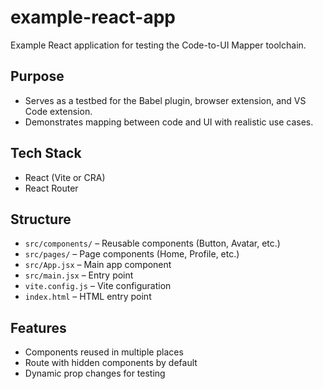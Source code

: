 # example-react-app

Example React application for testing the Code-to-UI Mapper toolchain.

## Purpose

- Serves as a testbed for the Babel plugin, browser extension, and VS Code extension.
- Demonstrates mapping between code and UI with realistic use cases.

## Tech Stack

- React (Vite or CRA)
- React Router

## Structure

- `src/components/` – Reusable components (Button, Avatar, etc.)
- `src/pages/` – Page components (Home, Profile, etc.)
- `src/App.jsx` – Main app component
- `src/main.jsx` – Entry point
- `vite.config.js` – Vite configuration
- `index.html` – HTML entry point

## Features

- Components reused in multiple places
- Route with hidden components by default
- Dynamic prop changes for testing
